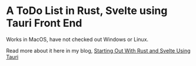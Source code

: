 # A ToDo List in Rust, Svelte using Tauri Front End

Works in MacOS, have not checked out Windows or Linux.

Read more about it here in my blog, [Starting Out With Rust and Svelte Using Tauri](http://meizayaga.com/posts/9b762fca-c59f-4c6e-8684-f2885a8df1e6)